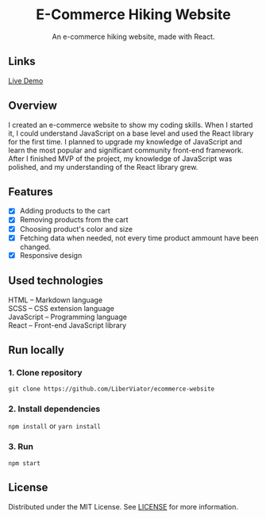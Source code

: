 <h1 align="center"> E-Commerce Hiking Website </h1>
<p align="center">An e-commerce hiking website, made with React.</p>

## Links

[Live Demo][link_demo]

## Overview

I created an e-commerce website to show my coding skills. When I started it, I could understand JavaScript on a base level and used the React library for the first time. I planned to upgrade my knowledge of JavaScript and learn the most popular and significant community front-end framework. After I finished MVP of the project, my knowledge of JavaScript was polished, and my understanding of the React library grew.

## Features

- [x] Adding products to the cart
- [x] Removing products from the cart
- [x] Choosing product's color and size
- [x] Fetching data when needed, not every time product ammount have been changed.
- [x] Responsive design

## Used technologies

HTML – Markdown language
<br>
SCSS – CSS extension language
<br>
JavaScript – Programming language
<br>
React – Front-end JavaScript library

## Run locally

### 1. Clone repository

`git clone https://github.com/LiberViator/ecommerce-website`

### 2. Install dependencies

`npm install` or `yarn install`

### 3. Run

`npm start`

## License

Distributed under the MIT License. See [LICENSE][link_license] for more information.

<!-- Links -->

[link_demo]: https://liberviator.github.io/ecommerce-website/
[link_license]: https://github.com/LiberViator/ecommerce-website/blob/master/LICENSE

